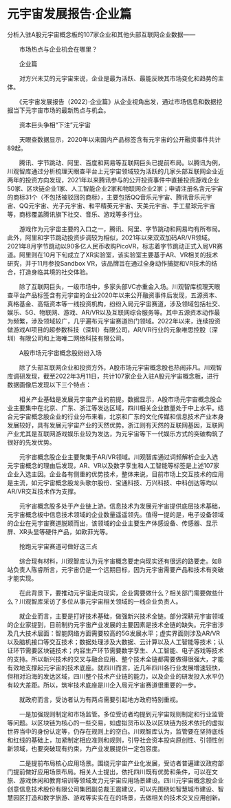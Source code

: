 # 元宇宙发展报告·企业篇

分析入驻A股元宇宙概念板的107家企业和其他头部互联网企业数据——

　　市场热点与企业机会在哪里？　　

　　企业篇

　　对方兴未艾的元宇宙来说，企业是最为活跃、最能反映其市场变化和趋势的主体。

　　《元宇宙发展报告（2022）·企业篇》从企业视角出发，通过市场信息和数据挖掘当下元宇宙市场的最新热点与机会。

　　资本巨头争相“下注”元宇宙

　　天眼查数据显示，2020年以来国内产品标签含有元宇宙的公开融资事件共计89起。

　　腾讯、字节跳动、阿里、百度和网易等互联网巨头已提前布局。以腾讯为例，川观智库通过分析梳理天眼查平台上元宇宙领域较为活跃的几家头部互联网企业近两年的投资方向发现，2021年以来腾讯参与的公开投资事件中直接投资游戏企业50家、区块链企业1家、人工智能企业2家和物联网企业2家；申请注册名含元宇宙的商标31个（不包括被驳回的商标），主要包括QQ音乐元宇宙、腾讯音乐元宇宙、QQ元宇宙、光子元宇宙、和平精英元宇宙、天美元宇宙、手工星球元宇宙等，商标覆盖腾讯旗下社交、音乐、游戏等多行业。

　　游戏作为元宇宙主要的入口之一，腾讯、阿里、字节跳动和网易均有所布局。此外，阿里和字节跳动投资步调较为相似，2021年以来双双加码AR/VR领域。2021年8月字节跳动以90多亿人民币收购PicoVR，标志着字节跳动正式入局VR赛道。阿里则在10月下旬成立了XR实验室，该实验室主要基于AR、VR相关的技术研究，并于11月参投Sandbox VR，该品牌旨在通过全身动作捕捉和VR技术的结合，打造身临其境的社交体验。

　　除了互联网巨头，一级市场中，多家头部VC亦重金入场。川观智库梳理天眼查平台产品标签含有元宇宙的企业2020年以来公开融资事件后发现，五源资本、真格基金、高瓴资本等一线投资机构，纷纷入局元宇宙赛道，涉及领域包括社交、娱乐、5G、物联网、游戏、AR/VR以及互联网综合服务等。其中五源资本动作最为频繁，涉及领域较广，几乎遍布元宇宙赛道热门领域。2022年以来，连续投资做游戏AI项目的超参数科技（深圳）有限公司，AR/VR行业的元象唯思控股（深圳）有限公司和上海唯二网络科技有限公司。

　　A股市场元宇宙概念股纷纷入场

　　除了头部互联网企业和投资方外，A股市场元宇宙概念股也热闹非凡。川观智库调研发现，截至2022年3月11日，共计107家企业入驻A股元宇宙概念板，进行数据画像后发现以下三个特点：

　　相关产业基础是发展元宇宙产业的前提。数据显示，A股市场元宇宙概念股企业主要集中在北京、广东、浙江等发达区域，四川相关企业数量处于中上水平。结合元宇宙概念股企业的行业分布来看，北京和广东的文化传媒和信息技术产业本身发展较好，具有发展元宇宙产业的天然优势。浙江则有天然的互联网基因，互联网产业尤其是互联网游戏娱乐业较为发达，为元宇宙等下一代娱乐方式的突破构筑了很好的先发优势。

　　元宇宙概念股企业主要聚集于AR/VR领域。川观智库通过词频解析企业入选元宇宙概念的理由后发现，AR、VR以及数字孪生和人工智能等标签是上述107家企业入选主因。企业各有侧重的优势技术，整体来说，目前市场上交互技术的应用是主流，如元宇宙概念股龙头歌尔股份、宝通科技、万兴科技、中科创达等均以AR/VR交互技术作为支撑。

　　元宇宙概念股多处于产业链上游。信息技术为发展元宇宙提供底层技术基础，元宇宙概念板中信息技术领域的企业数量遥遥领先。值得一提的是，电子设备领域的企业在元宇宙赛道脱颖而出，该领域的企业主要生产体感设备、传感器、显示屏、XR头显等硬件产品，如欧菲光等。

　　抢跑元宇宙赛道可做好这三点

　　综合现有材料，川观智库认为元宇宙概念要走向现实还有很远的路要走。如B站负责人陈睿所言，元宇宙仍是一个远期目标，因为元宇宙需要产品和技术有突破才能实现。

　　在此背景下，要推动元宇宙走向现实，企业需要做什么？相关部门需要做些什么？川观智库采访了多位从事元宇宙相关领域的一线企业负责人。

　　就企业而言，主要是打好技术基础，做强新兴技术全链。部分深耕元宇宙领域的企业家提到，目前制约元宇宙产业发展的主要因素是技术全链的缺失。元宇宙涉及几大技术层面：智能网络方面需要较高的5G发展水平；虚实界面则涉及AR/VR以及脑机接口等交互技术；数据处理涉及大数据、云计算以及人工智能等技术；认证环节需要区块链技术；内容生产环节需要数字孪生、人工智能、电子游戏等技术的支持。所以新兴技术的交叉与融合应用、整个技术全链都需要做得很强大，才能有效地支撑起元宇宙的技术底座。就四川而言，近几年四川各行业发展增速较快，但相对沿海的发达区域，四川整个技术产业链的能力，以及企业的研发投入水平仍有较大差距。所以，筑牢技术底座是川企入局元宇宙赛道很重要的一步。

　　就政府而言，受访者认为有两点需要引起地方政府特别重视。

　　一是加强规则制定和市场监管。多位受访者均提到元宇宙规则制定和行业监管等问题。以区块链为核心的一些交易，如虚拟货币以及以区块链为技术依托的虚拟世界当中的身份认定等，仍存在规则上的空白。川观智库认为，监管要在坚持底线和红线的基础上，加紧制定相应准则和规则，引导社会资本投向原创性、引领性创新领域，也要突破现有约束，为产业发展提供一定包容度。

　　二是提前布局核心应用场景。围绕元宇宙产业化发展，受访者普遍建议政府部门提前做好应用场景布局。相关人士提出，依托四川既有优势和条件，可以在文旅、游戏休闲和教育培训等领域发力元宇宙应用场景建设。四川元宇宙概念股企业创意信息技术股份有限公司集团副总裁王震建议，可以先围绕如智慧城市建设、智慧园区打造和数字旅游、游戏等实实在在的场景，去做相关的技术交叉应用创新。